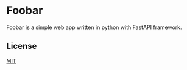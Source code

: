 # Foobar
Foobar is a simple web app written in python with FastAPI framework.
## License
[MIT](https://choosealicense.com/licenses/mit/)
